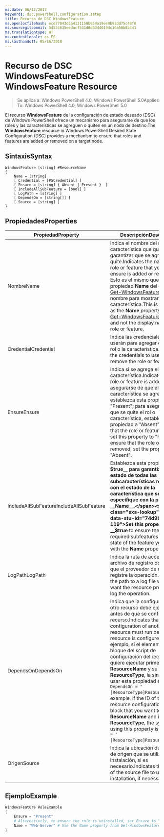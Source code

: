 ```yaml
---
ms.date: 06/12/2017
keywords: dsc,powershell,configuration,setup
title: Recurso de DSC WindowsFeature
ms.openlocfilehash: ece77043d3a4131150b934a19ee8b92dd75c48f0
ms.sourcegitcommit: 54534635eedacf531d8d6344019dc16a50b8b441
ms.translationtype: HT
ms.contentlocale: es-ES
ms.lasthandoff: 05/16/2018
---
```

# <a name="dsc-windowsfeature-resource"></a><span data-ttu-id="74d9b-103">Recurso de DSC WindowsFeature</span><span class="sxs-lookup"><span data-stu-id="74d9b-103">DSC WindowsFeature Resource</span></span>

> <span data-ttu-id="74d9b-104">Se aplica a: Windows PowerShell 4.0, Windows PowerShell 5.0</span><span class="sxs-lookup"><span data-stu-id="74d9b-104">Applies To: Windows PowerShell 4.0, Windows PowerShell 5.0</span></span>

<span data-ttu-id="74d9b-105">El recurso **WindowsFeature** de la configuración de estado deseado (DSC) de Windows PowerShell ofrece un mecanismo para asegurarse de que los roles y las características se agreguen o quiten en un nodo de destino.</span><span class="sxs-lookup"><span data-stu-id="74d9b-105">The **WindowsFeature** resource in Windows PowerShell Desired State Configuration (DSC) provides a mechanism to ensure that roles and features are added or removed on a target node.</span></span>

## <a name="syntax"></a><span data-ttu-id="74d9b-106">Sintaxis</span><span class="sxs-lookup"><span data-stu-id="74d9b-106">Syntax</span></span>

```
WindowsFeature [string] #ResourceName
{
    Name = [string]
    [ Credential = [PSCredential] ]
    [ Ensure = [string] { Absent | Present }  ]
    [ IncludeAllSubFeature = [bool] ]
    [ LogPath = [string] ]
    [ DependsOn = [string[]] ]
    [ Source = [string] ]
}
```

## <a name="properties"></a><span data-ttu-id="74d9b-107">Propiedades</span><span class="sxs-lookup"><span data-stu-id="74d9b-107">Properties</span></span>

|  <span data-ttu-id="74d9b-108">Propiedad</span><span class="sxs-lookup"><span data-stu-id="74d9b-108">Property</span></span>  |  <span data-ttu-id="74d9b-109">Descripción</span><span class="sxs-lookup"><span data-stu-id="74d9b-109">Description</span></span>   |
|---|---|
| <span data-ttu-id="74d9b-110">Nombre</span><span class="sxs-lookup"><span data-stu-id="74d9b-110">Name</span></span>| <span data-ttu-id="74d9b-111">Indica el nombre del rol o la característica que quiere garantizar que se agregue o se quite.</span><span class="sxs-lookup"><span data-stu-id="74d9b-111">Indicates the name of the role or feature that you want to ensure is added or removed.</span></span> <span data-ttu-id="74d9b-112">Esto es el mismo que la propiedad __Name__ del cmdlet [Get-WindowsFeature](/powershell/module/servermanager/Get-WindowsFeature) y no el nombre para mostrar del rol o la característica.</span><span class="sxs-lookup"><span data-stu-id="74d9b-112">This is the same as the __Name__ property from the [Get-WindowsFeature](/powershell/module/servermanager/Get-WindowsFeature) cmdlet, and not the display name of the role or feature.</span></span>|
| <span data-ttu-id="74d9b-113">Credential</span><span class="sxs-lookup"><span data-stu-id="74d9b-113">Credential</span></span>| <span data-ttu-id="74d9b-114">Indica las credenciales que se usarán para agregar o quitar el rol o la característica.</span><span class="sxs-lookup"><span data-stu-id="74d9b-114">Indicates the credentials to use to add or remove the role or feature.</span></span>|
| <span data-ttu-id="74d9b-115">Ensure</span><span class="sxs-lookup"><span data-stu-id="74d9b-115">Ensure</span></span>| <span data-ttu-id="74d9b-116">Indica si se agrega el rol o la característica.</span><span class="sxs-lookup"><span data-stu-id="74d9b-116">Indicates if the role or feature is added.</span></span> <span data-ttu-id="74d9b-117">Para asegurarse de que el rol o la característica se agregue, establezca esta propiedad en "Present"; para asegurarse de que se quite el rol o característica, establezca la propiedad a "Absent".</span><span class="sxs-lookup"><span data-stu-id="74d9b-117">To ensure that the role or feature is added, set this property to "Present" To ensure that the role or feature is removed, set the property to "Absent".</span></span>|
| <span data-ttu-id="74d9b-118">IncludeAllSubFeature</span><span class="sxs-lookup"><span data-stu-id="74d9b-118">IncludeAllSubFeature</span></span>| <span data-ttu-id="74d9b-119">Establezca esta propiedad en __$true__ para garantizar el estado de todas las subcaracterísticas requeridas con el estado de la característica que se especifique con la propiedad __Name__.</span><span class="sxs-lookup"><span data-stu-id="74d9b-119">Set this property to __$true__ to ensure the state of all required subfeatures with the state of the feature you specify with the __Name__ property.</span></span>|
| <span data-ttu-id="74d9b-120">LogPath</span><span class="sxs-lookup"><span data-stu-id="74d9b-120">LogPath</span></span>| <span data-ttu-id="74d9b-121">Indica la ruta de acceso a un archivo de registro donde quiera que el proveedor de recursos registre la operación.</span><span class="sxs-lookup"><span data-stu-id="74d9b-121">Indicates the path to a log file where you want the resource provider to log the operation.</span></span>|
| <span data-ttu-id="74d9b-122">DependsOn</span><span class="sxs-lookup"><span data-stu-id="74d9b-122">DependsOn</span></span>| <span data-ttu-id="74d9b-123">Indica que la configuración de otro recurso debe ejecutarse antes de que se configure este recurso.</span><span class="sxs-lookup"><span data-stu-id="74d9b-123">Indicates that the configuration of another resource must run before this resource is configured.</span></span> <span data-ttu-id="74d9b-124">Por ejemplo, si el elemento ID del bloque del script de configuración del recurso que quiere ejecutar primero es __ResourceName__ y su tipo es __ResourceType__, la sintaxis para usar esta propiedad es `DependsOn = "[ResourceType]ResourceName"`.</span><span class="sxs-lookup"><span data-stu-id="74d9b-124">For example, if the ID of the resource configuration script block that you want to run first is __ResourceName__ and its type is __ResourceType__, the syntax for using this property is `DependsOn = "[ResourceType]ResourceName"`.</span></span>|
| <span data-ttu-id="74d9b-125">Origen</span><span class="sxs-lookup"><span data-stu-id="74d9b-125">Source</span></span>| <span data-ttu-id="74d9b-126">Indica la ubicación del archivo de origen que se utilizará para la instalación, si es necesario.</span><span class="sxs-lookup"><span data-stu-id="74d9b-126">Indicates the location of the source file to use for installation, if necessary.</span></span>|

## <a name="example"></a><span data-ttu-id="74d9b-127">Ejemplo</span><span class="sxs-lookup"><span data-stu-id="74d9b-127">Example</span></span>
```powershell
WindowsFeature RoleExample
{
    Ensure = "Present"
    # Alternatively, to ensure the role is uninstalled, set Ensure to "Absent"
    Name = "Web-Server" # Use the Name property from Get-WindowsFeature
}
```
